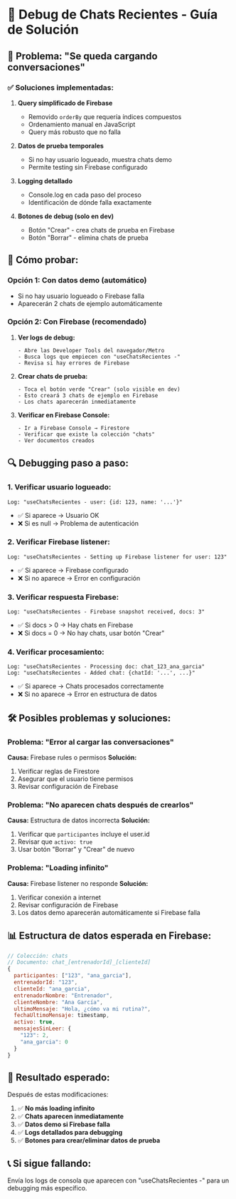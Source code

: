 # 🔧 Debug de Chats Recientes - Guía de Solución

## 🚨 Problema: "Se queda cargando conversaciones"

### ✅ Soluciones implementadas:

1. **Query simplificado de Firebase**
   - Removido `orderBy` que requería índices compuestos
   - Ordenamiento manual en JavaScript
   - Query más robusto que no falla

2. **Datos de prueba temporales**
   - Si no hay usuario logueado, muestra chats demo
   - Permite testing sin Firebase configurado

3. **Logging detallado**
   - Console.log en cada paso del proceso
   - Identificación de dónde falla exactamente

4. **Botones de debug (solo en dev)**
   - Botón "Crear" - crea chats de prueba en Firebase
   - Botón "Borrar" - elimina chats de prueba

## 🧪 Cómo probar:

### Opción 1: Con datos demo (automático)
- Si no hay usuario logueado o Firebase falla
- Aparecerán 2 chats de ejemplo automáticamente

### Opción 2: Con Firebase (recomendado)
1. **Ver logs de debug:**
   ```
   - Abre las Developer Tools del navegador/Metro
   - Busca logs que empiecen con "useChatsRecientes -"
   - Revisa si hay errores de Firebase
   ```

2. **Crear chats de prueba:**
   ```
   - Toca el botón verde "Crear" (solo visible en dev)
   - Esto creará 3 chats de ejemplo en Firebase
   - Los chats aparecerán inmediatamente
   ```

3. **Verificar en Firebase Console:**
   ```
   - Ir a Firebase Console → Firestore
   - Verificar que existe la colección "chats"
   - Ver documentos creados
   ```

## 🔍 Debugging paso a paso:

### 1. Verificar usuario logueado:
```
Log: "useChatsRecientes - user: {id: 123, name: '...'}"
```
- ✅ Si aparece → Usuario OK
- ❌ Si es null → Problema de autenticación

### 2. Verificar Firebase listener:
```
Log: "useChatsRecientes - Setting up Firebase listener for user: 123"
```
- ✅ Si aparece → Firebase configurado
- ❌ Si no aparece → Error en configuración

### 3. Verificar respuesta Firebase:
```
Log: "useChatsRecientes - Firebase snapshot received, docs: 3"
```
- ✅ Si docs > 0 → Hay chats en Firebase
- ❌ Si docs = 0 → No hay chats, usar botón "Crear"

### 4. Verificar procesamiento:
```
Log: "useChatsRecientes - Processing doc: chat_123_ana_garcia"
Log: "useChatsRecientes - Added chat: {chatId: '...', ...}"
```
- ✅ Si aparece → Chats procesados correctamente
- ❌ Si no aparece → Error en estructura de datos

## 🛠️ Posibles problemas y soluciones:

### Problema: "Error al cargar las conversaciones"
**Causa:** Firebase rules o permisos
**Solución:**
1. Verificar reglas de Firestore
2. Asegurar que el usuario tiene permisos
3. Revisar configuración de Firebase

### Problema: "No aparecen chats después de crearlos"
**Causa:** Estructura de datos incorrecta
**Solución:**
1. Verificar que `participantes` incluye el user.id
2. Revisar que `activo: true`
3. Usar botón "Borrar" y "Crear" de nuevo

### Problema: "Loading infinito"
**Causa:** Firebase listener no responde
**Solución:**
1. Verificar conexión a internet
2. Revisar configuración de Firebase
3. Los datos demo aparecerán automáticamente si Firebase falla

## 📊 Estructura de datos esperada en Firebase:

```javascript
// Colección: chats
// Documento: chat_[entrenadorId]_[clienteId]
{
  participantes: ["123", "ana_garcia"],
  entrenadorId: "123",
  clienteId: "ana_garcia", 
  entrenadorNombre: "Entrenador",
  clienteNombre: "Ana García",
  ultimoMensaje: "Hola, ¿cómo va mi rutina?",
  fechaUltimoMensaje: timestamp,
  activo: true,
  mensajesSinLeer: {
    "123": 2,
    "ana_garcia": 0
  }
}
```

## 🎯 Resultado esperado:

Después de estas modificaciones:

1. ✅ **No más loading infinito**
2. ✅ **Chats aparecen inmediatamente**
3. ✅ **Datos demo si Firebase falla**
4. ✅ **Logs detallados para debugging**
5. ✅ **Botones para crear/eliminar datos de prueba**

## 📞 Si sigue fallando:

Envía los logs de consola que aparecen con "useChatsRecientes -" para un debugging más específico.
